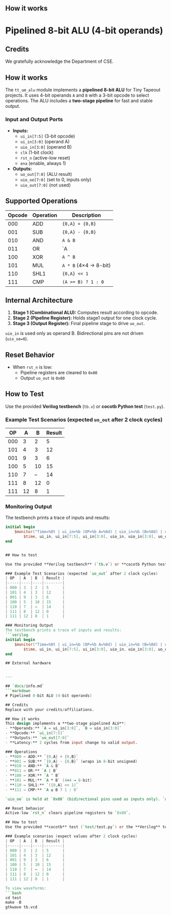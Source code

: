 <!---

This file is used to generate your project datasheet. Please fill in the information below and delete any unused
sections.

You can also include images in this folder and reference them in the markdown. Each image must be less than
512 kb in size, and the combined size of all images must be less than 1 MB.
-->

## How it works

# Pipelined 8-bit ALU (4-bit operands)

## Credits
We gratefully acknowledge the Department of CSE. 

## How it works
The `tt_um_alu` module implements a **pipelined 8-bit ALU** for Tiny Tapeout projects. It uses 4-bit operands `A` and `B` with a 3-bit opcode to select operations. The ALU includes a **two-stage pipeline** for fast and stable output.

### Input and Output Ports
- **Inputs:**
  - `ui_in[7:5]` (3-bit opcode)
  - `ui_in[3:0]` (operand A)
  - `uio_in[3:0]` (operand B)
  - `clk` (1-bit clock)
  - `rst_n` (active-low reset)
  - `ena` (enable, always 1)
- **Outputs:**
  - `uo_out[7:0]` (ALU result)
  - `uio_oe[7:0]` (set to 0, inputs only)
  - `uio_out[7:0]` (not used)

## Supported Operations
| Opcode | Operation | Description |
|--------|-----------|-------------|
| 000    | ADD       | `{0,A} + {0,B}` |
| 001    | SUB       | `{0,A} - {0,B}` |
| 010    | AND       | `A & B` |
| 011    | OR        | `A | B` |
| 100    | XOR       | `A ^ B` |
| 101    | MUL       | `A * B` (4×4 → 8-bit) |
| 110    | SHL1      | `{0,A} << 1` |
| 111    | CMP       | `(A >= B) ? 1 : 0` |

## Internal Architecture
1. **Stage 1 (Combinational ALU):** Computes result according to opcode.
2. **Stage 2 (Pipeline Register):** Holds stage1 output for one clock cycle.
3. **Stage 3 (Output Register):** Final pipeline stage to drive `uo_out`.

`uio_in` is used only as operand B. Bidirectional pins are not driven (`uio_oe=0`).

## Reset Behavior
- When `rst_n` is low:
  - Pipeline registers are cleared to `0x00`
  - Output `uo_out` is `0x00`

## How to Test
Use the provided **Verilog testbench** (`tb.v`) or **cocotb Python test** (`test.py`).

### Example Test Scenarios (expected `uo_out` after 2 clock cycles)
| OP  | A  | B  | Result |
|-----|----|----|--------|
| 000 | 3  | 2  | 5      |
| 101 | 4  | 3  | 12     |
| 001 | 9  | 3  | 6      |
| 100 | 5  | 10 | 15     |
| 110 | 7  | –  | 14     |
| 111 | 8  | 12 | 0      |
| 111 | 12 | 8  | 1      |

### Monitoring Output
The testbench prints a trace of inputs and results:
```verilog
initial begin
    $monitor("Time=%0t | ui_in=%b (OP=%b A=%0d) | uio_in=%b (B=%0d) | uo_out=%0d",
        $time, ui_in, ui_in[7:5], ui_in[3:0], uio_in, uio_in[3:0], uo_out);
end


## How to test

Use the provided **Verilog testbench** (`tb.v`) or **cocotb Python test** (`test.py`).

### Example Test Scenarios (expected `uo_out` after 2 clock cycles)
| OP  | A  | B  | Result |
|-----|----|----|--------|
| 000 | 3  | 2  | 5      |
| 101 | 4  | 3  | 12     |
| 001 | 9  | 3  | 6      |
| 100 | 5  | 10 | 15     |
| 110 | 7  | –  | 14     |
| 111 | 8  | 12 | 0      |
| 111 | 12 | 8  | 1      |

### Monitoring Output
The testbench prints a trace of inputs and results:
```verilog
initial begin
    $monitor("Time=%0t | ui_in=%b (OP=%b A=%0d) | uio_in=%b (B=%0d) | uo_out=%0d",
        $time, ui_in, ui_in[7:5], ui_in[3:0], uio_in, uio_in[3:0], uo_out);
end

## External hardware


---

## `docs/info.md`
```markdown
# Pipelined 8-bit ALU (4-bit operands)

## Credits
Replace with your credits/affiliations.

## How it works
This design implements a **two-stage pipelined ALU**:
- **Operands:** `A = ui_in[3:0]`, `B = uio_in[3:0]`
- **Opcode:** `ui_in[7:5]`
- **Outputs:** `uo_out[7:0]`
- **Latency:** 2 cycles from input change to valid output.

### Operations
- **000 – ADD:** `{0,A} + {0,B}`
- **001 – SUB:** `{0,A} - {0,B}` (wraps in 8-bit unsigned)
- **010 – AND:** `A & B`
- **011 – OR:** `A | B`
- **100 – XOR:** `A ^ B`
- **101 – MUL:** `A * B` (4×4 → 8-bit)
- **110 – SHL1:** `({0,A} << 1)`
- **111 – CMP:** `A ≥ B ? 1 : 0`

`uio_oe` is held at `0x00` (bidirectional pins used as inputs only). `uio_out` is `0x00`.

## Reset behavior
Active-low `rst_n` clears pipeline registers to `0x00`.

## How to test
Use the provided **cocotb** test (`test/test.py`) or the **Verilog** testbench (`test/tb.v`).

### Example scenarios (expect values after 2 clock cycles)
| OP  | A  | B  | Result |
|-----|----|----|--------|
| 000 | 3  | 2  | 5      |
| 101 | 4  | 3  | 12     |
| 001 | 9  | 3  | 6      |
| 100 | 5  | 10 | 15     |
| 110 | 7  | –  | 14     |
| 111 | 8  | 12 | 0      |
| 111 | 12 | 8  | 1      |

To view waveforms:
```bash
cd test
make -B
gtkwave tb.vcd

